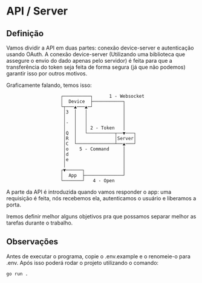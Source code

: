 # API / Server

## Definição

Vamos dividir a API em duas partes: conexão device-server e autenticação usando OAuth.
A conexão device-server (Utilizando uma biblioteca que assegure o envio do dado apenas pelo servidor) é feita para que a transferência do token seja feita de forma segura (já que não podemos) garantir isso por outros motivos.

Graficamente falando, temos isso:

```text
                    ┌──────────┐      1 - Websocket
                    │  Device  ├───────────┐
                    └┬───▲───▲─┘           │
                     │3  │   │             │
                     │   │   │             │
                     │-  │   │             │
                     │   │   │ 2 - Token   │
                     │Q  │   └──────────┬──▼───┐
                     │R  │              │Server│
                     │C  └──────────────┴──▲───┘
                     │o    5 - Command     │
                     │d                    │
                     │e                    │
                     │                     │
                    ┌▼──────┐              │
                    │  App  ├──────────────┘
                    └───────┘   4 - Open
```

A parte da API é introduzida quando vamos responder o app: uma requisição é feita, nós recebemos ela, autenticamos o usuário
e liberamos a porta.

Iremos definir melhor alguns objetivos pra que possamos separar melhor as tarefas durante o trabalho.


## Observações

Antes de executar o programa, copie o .env.example e o renomeie-o para .env. Após isso poderá rodar o projeto utilizando o comando:

```
go run .
```
